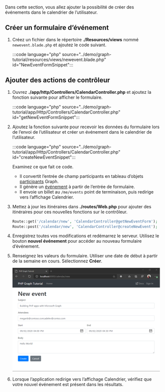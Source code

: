 <!-- markdownlint-disable MD002 MD041 -->

Dans cette section, vous allez ajouter la possibilité de créer des événements dans le calendrier de l’utilisateur.

## <a name="create-new-event-form"></a>Créer un formulaire d’événement

1. Créez un fichier dans le répertoire **./Resources/views** nommé `newevent.blade.php` et ajoutez le code suivant.

    :::code language="php" source="../demo/graph-tutorial/resources/views/newevent.blade.php" id="NewEventFormSnippet":::

## <a name="add-controller-actions"></a>Ajouter des actions de contrôleur

1. Ouvrez **./app/http/Controllers/CalendarController.php** et ajoutez la fonction suivante pour afficher le formulaire.

    :::code language="php" source="../demo/graph-tutorial/app/Http/Controllers/CalendarController.php" id="getNewEventFormSnippet":::

1. Ajoutez la fonction suivante pour recevoir les données du formulaire lors de l’envoi de l’utilisateur et créer un événement dans le calendrier de l’utilisateur.

    :::code language="php" source="../demo/graph-tutorial/app/Http/Controllers/CalendarController.php" id="createNewEventSnippet":::

    Examinez ce que fait ce code.

    - Il convertit l’entrée de champ participants en tableau d’objets [participants](https://docs.microsoft.com/graph/api/resources/attendee?view=graph-rest-1.0) Graph.
    - Il génère un [événement](https://docs.microsoft.com/graph/api/resources/event?view=graph-rest-1.0) à partir de l’entrée de formulaire.
    - Il envoie un billet au `/me/events` point de terminaison, puis redirige vers l’affichage Calendrier.

1. Mettez à jour les itinéraires dans **./routes/Web.php** pour ajouter des itinéraires pour ces nouvelles fonctions sur le contrôleur.

    ```php
    Route::get('/calendar/new', 'CalendarController@getNewEventForm');
    Route::post('/calendar/new', 'CalendarController@createNewEvent');
    ```

1. Enregistrez toutes vos modifications et redémarrez le serveur. Utilisez le bouton **nouvel événement** pour accéder au nouveau formulaire d’événement.

1. Renseignez les valeurs du formulaire. Utiliser une date de début à partir de la semaine en cours. Sélectionnez **Créer**.

    ![Capture d’écran du nouveau formulaire d’événement](images/create-event-01.png)

1. Lorsque l’application redirige vers l’affichage Calendrier, vérifiez que votre nouvel événement est présent dans les résultats.
